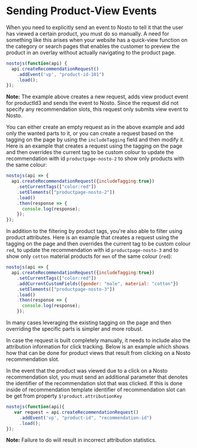 # Sending Product-View Events

When you need to explicitly send an event to Nosto to tell it that the user has viewed a certain product, you must do so manually. A need for something like this arises when your website has a quick-view function on the category or search pages that enables the customer to preview the product in an overlay without actually navigating to the product page.

```javascript
nostojs(function(api) {
  api.createRecommendationRequest()
    .addEvent('vp', "product-id-101")
    .load();
});
```

**Note:** The example above creates a new request, adds view product event for productId3 and sends the event to Nosto. Since the request did not specify any recommendation slots, this request only submits view event to Nosto.

You can either create an empty request as in the above example and add only the wanted parts to it, or you can create a request based on the tagging on the page by using the `includeTagging` field and then modify it. Here is an example that creates a request using the tagging on the page and then overrides the current tag to be custom colour to update the recommendation with id `productpage-nosto-2` to show only products with the same colour:

```javascript
nostojs(api => {
  api.createRecommendationRequest({includeTagging:true})
    .setCurrentTags(["color:red"])
    .setElements(["productpage-nosto-2"])
    .load()
    .then(response => {
      console.log(response);
    });
});
```

In addition to the filtering by product tags, you're also able to filter using product attributes. Here is an example that creates a request using the tagging on the page and then overrides the current tag to be custom colour `red`, to update the recommendation with id `productpage-nosto-3` and to show only `cotton` material products for `men` of the same colour \(`red`\):

```javascript
nostojs(api => {
  api.createRecommendationRequest({includeTagging:true})
    .setCurrentTags(["color:red"])
    .addCurrentCustomFields({gender: "male", material: "cotton"})
    .setElements(["productpage-nosto-3"])
    .load()
    .then(response => {
      console.log(response);
    });
```

In many cases leveraging the existing tagging on the page and then overriding the specific parts is simpler and more robust.

In case the request is built completely manually, it needs to include also the attribution information for click tracking. Below is an example which shows how that can be done for product views that result from clicking on a Nosto recommendation slot.

In the event that the product was viewed due to a click on a Nosto recommendation slot, you must send an additional parameter that denotes the identifier of the recommendation slot that was clicked. If this is done inside of recommendation template identifier of recommendation slot can be get from property `$!product.attributionKey`

```javascript
nostojs(function(api){
   var request = api.createRecommendationRequest()
     .addEvent('vp', "product-id", "recommendation-id")
     .load();
});
```

**Note:** Failure to do will result in incorrect attribution statistics.

